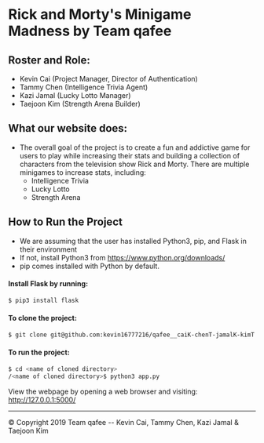 # Rick and Morty's Minigame Madness by Team qafee 
## Roster and Role:
- Kevin Cai (Project Manager, Director of Authentication)
- Tammy Chen (Intelligence Trivia Agent)
- Kazi Jamal (Lucky Lotto Manager)
- Taejoon Kim (Strength Arena Builder)

## What our website does:
- The overall goal of the project is to create a fun and addictive game for users to play while increasing their stats and building a collection of characters from the television show Rick and Morty. There are multiple minigames to increase stats, including:
  - Intelligence Trivia
  - Lucky Lotto
  - Strength Arena
## How to Run the Project 
- We are assuming that the user has installed Python3, pip, and Flask in their environment
- If not, install Python3 from https://www.python.org/downloads/
- pip comes installed with Python by default.

#### Install Flask by running: 
```bash
$ pip3 install flask
```

#### To clone the project: 
```bash
$ git clone git@github.com:kevin16777216/qafee__caiK-chenT-jamalK-kimT.git
```


#### To run the project: 
```bash
$ cd <name of cloned directory>
/<name of cloned directory>$ python3 app.py 
```

View the webpage by opening a web browser and visiting: http://127.0.0.1:5000/

---
© Copyright 2019 Team qafee -- Kevin Cai, Tammy Chen, Kazi Jamal & Taejoon Kim
